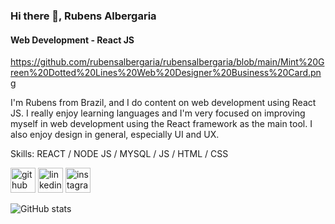 ### Hi there 👋, Rubens Albergaria
#### Web Development - React JS

https://github.com/rubensalbergaria/rubensalbergaria/blob/main/Mint%20Green%20Dotted%20Lines%20Web%20Designer%20Business%20Card.png

I'm Rubens from Brazil, and I do content on web development using React JS. I really enjoy learning languages and I'm very focused on improving myself in web development using the React framework as the main tool. I also enjoy design in general, especially UI and UX.

Skills: REACT / NODE JS / MYSQL / JS / HTML / CSS



[<img src='https://cdn.jsdelivr.net/npm/simple-icons@3.0.1/icons/github.svg' alt='github' height='40'>](https://github.com/rubensalbergaria)  [<img src='https://cdn.jsdelivr.net/npm/simple-icons@3.0.1/icons/linkedin.svg' alt='linkedin' height='40'>](https://www.linkedin.com/in/rubensalbergaria/)  [<img src='https://cdn.jsdelivr.net/npm/simple-icons@3.0.1/icons/instagram.svg' alt='instagram' height='40'>](https://www.instagram.com/rubens__albergaria/)  

![GitHub stats](https://github-readme-stats.vercel.app/api?username=rubensalbergaria&show_icons=true)  
